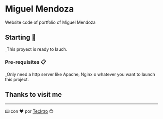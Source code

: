 # Miguel Mendoza
Website code of portfolio of Miguel Mendoza

## Starting 🚀
_This proyect is ready to lauch.

### Pre-requisites 📋
_Only need a http server like Apache, Nginx o whatever you want to launch this project.

## Thanks to visit me
-------
⌨️ con ❤️ por [Tecktro](https://github.com/tecktro) 😊